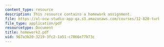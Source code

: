 ```yaml
---
content_type: resource
description: This resource contains a homework assignment.
file: https://ol-ocw-studio-app-qa.s3.amazonaws.com/courses/12-820-turbulence-in-the-ocean-and-atmosphere-spring-2006/967a3b2032193fc21a51c7866e77b73c_homework2.pdf
file_type: application/pdf
resourcetype: Document
title: homework2.pdf
uid: 967a3b20-3219-3fc2-1a51-c7866e77b73c
---
```

